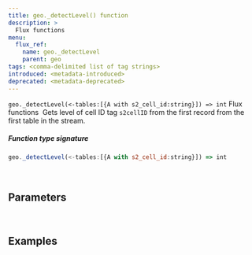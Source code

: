 ```yaml
---
title: geo._detectLevel() function
description: >
  Flux functions
menu:
  flux_ref:
    name: geo._detectLevel
    parent: geo
tags: <comma-delimited list of tag strings>
introduced: <metadata-introduced>
deprecated: <metadata-deprecated>
---
```

​
`geo._detectLevel(<-tables:[{A with s2_cell_id:string}]) => int` Flux functions
​
Gets level of cell ID tag `s2cellID` from the first record from the first table in the stream.
​
##### Function type signature
```js
geo._detectLevel(<-tables:[{A with s2_cell_id:string}]) => int
```
​
## Parameters
​


## Examples
​
